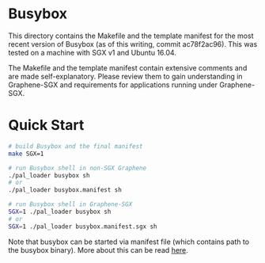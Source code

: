 # Busybox

This directory contains the Makefile and the template manifest for the most
recent version of Busybox (as of this writing, commit ac78f2ac96). This was
tested on a machine with SGX v1 and Ubuntu 16.04.

The Makefile and the template manifest contain extensive comments and are made
self-explanatory. Please review them to gain understanding in Graphene-SGX
and requirements for applications running under Graphene-SGX.

# Quick Start

```sh
# build Busybox and the final manifest
make SGX=1

# run Busybox shell in non-SGX Graphene
./pal_loader busybox sh
# or
./pal_loader busybox.manifest sh

# run Busybox shell in Graphene-SGX
SGX=1 ./pal_loader busybox sh
# or
SGX=1 ./pal_loader busybox.manifest.sgx sh
```

Note that busybox can be started via manifest file (which contains path to
the busybox binary). More about this can be read [here](https://github.com/oscarlab/graphene/wiki#run-an-application-in-the-graphene-library-os).
